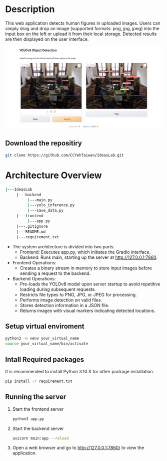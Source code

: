 # Description
This web application detects human figures in uploaded images. Users can simply drag and drop an image (supported formats: png, jpg, jpeg) into the input box on the left or upload it from their local storage. Detected results are then displayed on the user interface.

![專案封面圖](./homepage.png)


## Download the repositiry
```bash
git clone https://github.com/CCYehTaiwan/IdeasLab.git
```

# Architecture Overview
```bash
|---IdeasLab
     |---backend
          |---main.py
          |---yolo_inference.py
          |---save_data.py
     |---frontend
          |---app.py
     |---.gitignore
     |---README.md
     |---requirement.txt

```
- The system architecture is divided into two parts:
  - Frontend: Executes app.py, which initiates the Gradio interface.
  - Backend: Runs main, starting up the server at http://127.0.0.1:7860.
- Frontend Operations:
  - Creates a binary stream in memory to store input images before sending a request to the backend.
- Backend Operations:
  - Pre-loads the YOLOv8 model upon server startup to avoid repetitive loading during subsequent requests.
  - Restricts file types to PNG, JPG, or JPEG for processing.
  - Performs image detection on valid files.
  - Stores detection information in a JSON file.
  - Returns images with visual markers indicating detected locations.



## Setup virtual enviroment
```bash
python3 -m venv your_virtual_name
source your_virtual_name/bin/activate
```

## Intall Required packages
It is recommended to install Python 3.10.X for other package installation.
```bash
pip install -r requirement.txt
```

## Running the server

1. Start the frontend server
   ```bash
   python3 app.py
   ```
2. Start the backend server
   ```bash
   uvicorn main:app --reload
   ```
3. Open a web browser and go to http://127.0.0.1:7860/ to view the application.